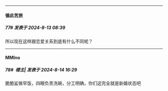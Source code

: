 ﻿
*****

####  循此苦旅  
##### 77#       发表于 2024-8-13 08:39

所以现在这样跟恋爱关系到底有什么不同呢？


*****

####  MMIno  
##### 78#         楼主| 发表于 2024-8-14 16:29

脆脆鲨做早饭，四眼负责洗碗，分工明确，你们这完全就是新婚状态吧


